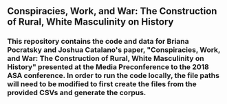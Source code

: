 ## Conspiracies, Work, and War: The Construction of Rural, White Masculinity on History
### This repository contains the code and data for Briana Pocratsky and Joshua Catalano's paper, "Conspiracies, Work, and War: The Construction of Rural, White Masculinity on History" presented at the Media Preconference to the 2018 ASA conference. In order to run the code locally, the file paths will need to be modified to first create the files from the provided CSVs and generate the corpus. 
